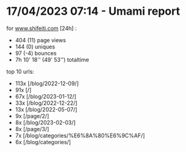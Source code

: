 # 17/04/2023 07:14 - Umami report
for www.shifeiti.com [24h] :

 - 404 (11) page views
 - 144 (0) uniques
 - 97 (-4) bounces
 - 7h 10' 18'' (49' 53'') totaltime


top 10 urls:
 - 113x [/blog/2022-12-09/]
 - 91x [/]
 - 67x [/blog/2023-01-12/]
 - 33x [/blog/2022-12-22/]
 - 13x [/blog/2022-05-07/]
 - 9x [/page/2/]
 - 8x [/blog/2023-02-03/]
 - 8x [/page/3/]
 - 7x [/blog/categories/%E6%8A%80%E6%9C%AF/]
 - 6x [/blog/categories/]


